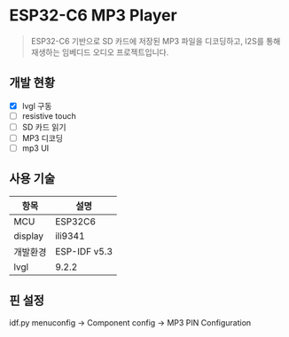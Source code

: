 # ESP32-C6 MP3 Player

> ESP32-C6 기반으로 SD 카드에 저장된 MP3 파일을 디코딩하고, I2S를 통해 재생하는 임베디드 오디오 프로젝트입니다.



## 개발 현황
- [x] lvgl 구동
- [ ] resistive touch
- [ ] SD 카드 읽기
- [ ] MP3 디코딩
- [ ] mp3 UI

## 사용 기술

| 항목 | 설명 |
|-----|-----|
| MCU | ESP32C6|
| display | ili9341 |
|개발환경| ESP-IDF v5.3 |
| lvgl | 9.2.2 |

## 핀 설정

idf.py menuconfig -> Component config -> MP3 PIN Configuration